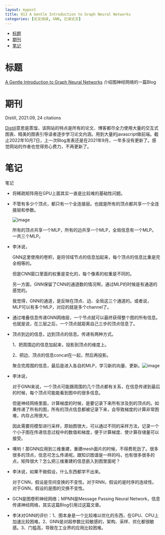 ```yaml
---
layout: mypost
title: 013 A Gentle Introduction to Graph Neural Networks
categories: [论文阅读, GNN, 已读论文]
---
```


- [标题](#标题)
- [期刊](#期刊)
- [笔记](#笔记)

# 标题
[A Gentle Introduction to Graph Neural Networks](https://distill.pub/2021/gnn-intro/)
介绍图神经网络的一篇Blog

# 期刊
Distill, 2021.09, 24 citations

[Distill](https://distill.pub/)意思是蒸馏，该网站的特点是所有的论文、博客都尽全力使用大量的交互式图表、精美的图表引导读者逐步学习论文内涵。用到大量的javascript做前端。截止2022年10月7日，上一次Blog发表还是在2021年9月，一年多没有更新了。感觉网站的作者也觉得劳心费力，不再更新了。


# 笔记

笔记

- 将稀疏矩阵用在GPU上面其实一直是比较难的基础性问题。

- 不管有多少个顶点，都只有一个全连接层。也就是所有的顶点都共享一个全连接层和参数。

    ![image](F2LUUXHD.png)

    所有的顶点共享一个MLP，所有的边共享一个MLP，全局信息有一个MLP。一共三个MLP。

-   李沐说，
    
    GNN这里使用的卷积，是将邻域节点的信息加起来，每个顶点的信息比重是完全相等的。
    
    但是CNN窗口里面的权重是变化的，每个像素的权重是不同的。
    
    另一方面，GNN保留了CNN的通道数的情况啊，通过MLP的时候是有通道的感觉的。
    
    我觉得，GNN的通道，是反映在顶点、边、全局这三个通道的。或者说，MLP可以有多个MLP，对应的就是多个channel了。
    
-   通过堆叠信息传递GNN网络层，一个节点就可以最终获得整个图的所有信息。  
    也就是说，在三层之后，一个顶点就距离自己三步的顶点信息了。
    
-   顶点到边的信息，边到顶点的信息。传递有两种方式。
    
    1、把周围边的信息加起来，投影到顶点的维度上。
    
    2、把边、顶点的信息concat在一起，然后再投影。
    
    聚合完周围的信息，最后是进入各自的MLP，学习新的向量、更新。![image](RSGA7ZQM.png)
    
-   李沐说，
    
    对于GNN来说，一个顶点可能跟周围的几个顶点都有关系，在信息传递到最后的时候，每个顶点可能能看到图中的很多信息。
    
    但是神经网络里面，计算梯度的时候，是要记录下来所有涉及到的顶点的。如果传递了所有的图，所有的顶点信息都被记录下来，会导致梯度的计算非常困难，内存占用很大。
    
    因此需要将模型进行采样，原始图很大，可以通过不同的采样方法，记录一个个小子图在传递信息过程中的数值和梯度，便于计算梯度、使计算存储量可以接受。
    
-   噢哟！那GNN应用到三维重建，重建mesh面片的时候，不得费死劲了。很多很多的顶点，信息可怎么传递呢。跟知识图谱是一样的吗，也有很多很多的点，矩阵很大？怎么把三维重建的信息嵌入到图里面呢？
-   李沐说，如果不做假设，什么东西都学不出来。
    
    对于CNN，假设是空间变换的不变性。对于RNN，假设的是时序的连续性。对于GNN，假设的是图的交换不变性。
    
-   GCN是图卷积神经网络；MPNN是Message Passing Neural Network，信息传递神经网络，其实这篇Blog引用过这篇文章。
-   李沐对GNN的评价：1、图本身是一个比较难以优化的东西，在GPU、CPU上加速比较困难。2、GNN是对超参数比较敏感的，架构、采样、优化都很敏感。3、门槛高，导致在工业界的应用比较困难。

